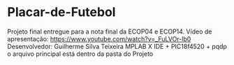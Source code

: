 # Placar-de-Futebol
Projeto final entregue para a nota final da ECOP04 e ECOP14.
Vídeo de apresentação: https://www.youtube.com/watch?v=_FuLVOr-lb0
Desenvolvedor: Guilherme Silva Teixeira
MPLAB X IDE + PIC18f4520 + pqdp
o arquivo principal está dentro da pasta do  Projeto
